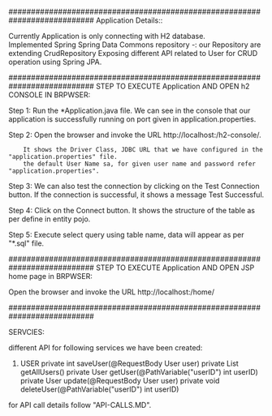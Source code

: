 		
###########################################################################
Application Details::

Currently Application is only connecting with H2 database.	
Implemented Spring Spring Data Commons repository -: our Repository are extending CrudRepository
Exposing different API related to User for CRUD operation using Spring JPA.




###########################################################################
STEP TO EXECUTE Application AND OPEN h2 CONSOLE IN BRPWSER:

Step 1: Run the *Application.java file. We can see in the console that our application is successfully running on port given in application.properties.

Step 2: Open the browser and invoke the URL http://localhost:<port>/h2-console/. 

		It shows the Driver Class, JDBC URL that we have configured in the "application.properties" file. 
		the default User Name sa, for given user name and password refer "application.properties".
		
Step 3: We can also test the connection by clicking on the Test Connection button. If the connection is successful, it shows a message Test Successful.

Step 4: Click on the Connect button. It shows the structure of the table as per define in entity pojo.

Step 5: Execute select query using table name, data will appear as per "*.sql" file.
		
###########################################################################
STEP TO EXECUTE Application AND OPEN JSP home page in BRPWSER:

Open the browser and invoke the URL http://localhost:<port>/home/
	

###########################################################################

SERVCIES:

different API for following services we have been created:	

1. USER
	private int saveUser(@RequestBody User user) 
	private List<User> getAllUsers() 
	private User getUser(@PathVariable("userID") int userID) 
	private User update(@RequestBody User user) 
	private void deleteUser(@PathVariable("userID") int userID) 
	

for API call details follow "API-CALLS.MD".	
	
	

